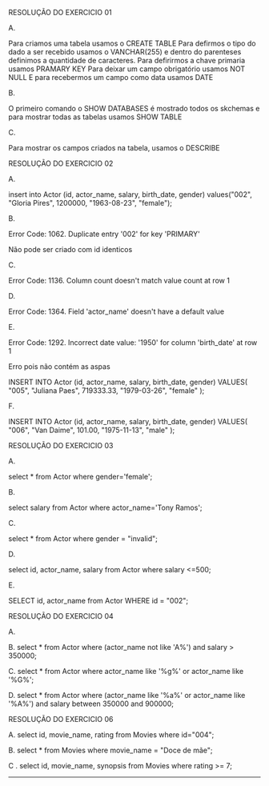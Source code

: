 RESOLUÇÃO DO EXERCICIO 01

A. 

Para criamos uma tabela usamos o CREATE TABLE
Para defirmos o tipo do dado a ser recebido usamos o VANCHAR(255) e dentro do parenteses definimos a quantidade de caracteres.
Para defirirmos a chave primaria usamos PRAMARY KEY 
Para deixar um campo obrigatório usamos NOT NULL
E para recebermos um campo como data usamos DATE

B.

O primeiro comando o SHOW DATABASES é mostrado todos os skchemas e para mostrar todas as tabelas usamos SHOW TABLE

C.

Para mostrar os campos criados na tabela, usamos o DESCRIBE



RESOLUÇÃO DO EXERCICIO 02

A.

insert into Actor (id, actor_name, salary, birth_date, gender) 
values("002", "Gloria Pires", 1200000, "1963-08-23", "female");


B. 

Error Code: 1062. Duplicate entry '002' for key 'PRIMARY'

Não pode ser criado com id identicos

C.

Error Code: 1136. Column count doesn't match value count at row 1

D. 

Error Code: 1364. Field 'actor_name' doesn't have a default value

E.

Error Code: 1292. Incorrect date value: '1950' for column 'birth_date' at row 1

Erro pois não contém as aspas

INSERT INTO Actor (id, actor_name, salary, birth_date, gender)
VALUES(
  "005", 
  "Juliana Paes",
  719333.33,
  "1979-03-26", 
  "female"
);

F.

INSERT INTO Actor (id, actor_name, salary, birth_date, gender)
VALUES(
  "006", 
  "Van Daime",
  101.00,
  "1975-11-13", 
  "male"
);

RESOLUÇÃO DO EXERCICIO 03

A. 

select * from Actor where gender='female';

B. 

select salary from Actor where actor_name='Tony Ramos';

C. 

select * from Actor where gender = "invalid";

D. 

select id, actor_name, salary from Actor where salary <=500;

E. 

SELECT id, actor_name from Actor WHERE id = "002";


RESOLUÇÃO DO EXERCICIO 04

A. 


B. select * from Actor where (actor_name not like 'A%') and salary > 350000;

C. select * from Actor where actor_name like '%g%' or actor_name like '%G%';

D. select * from Actor where (actor_name like '%a%' or actor_name like '%A%') and salary between 350000 and 900000;



RESOLUÇÃO DO EXERCICIO 06

A. select id, movie_name, rating from Movies where id="004";

B. select * from Movies where movie_name = "Doce de mãe";

C . select id, movie_name, synopsis from Movies where rating >= 7;


-----



